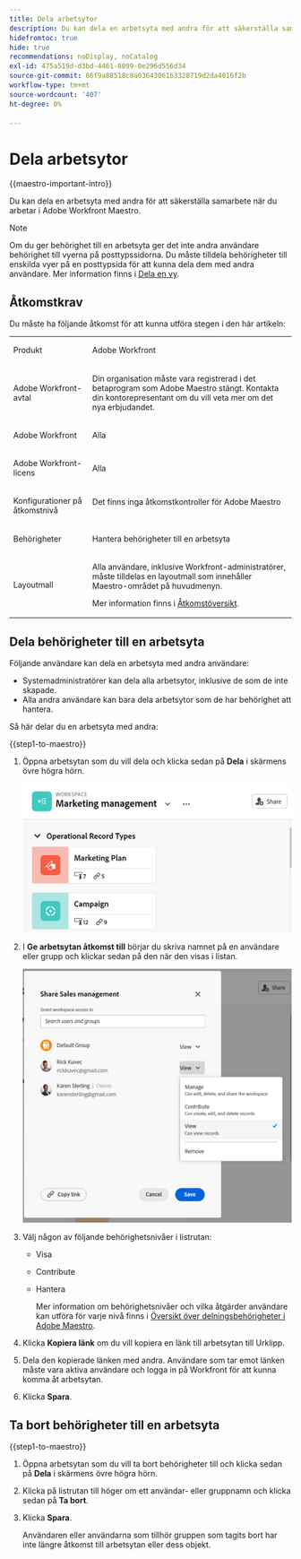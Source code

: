 ```yaml
---
title: Dela arbetsytor
description: Du kan dela en arbetsyta med andra för att säkerställa samarbete när du arbetar i Adobe Workfront Maestro.
hidefromtoc: true
hide: true
recommendations: noDisplay, noCatalog
exl-id: 475a519d-d3bd-4461-8099-0e296d556d34
source-git-commit: 86f9a88518c8a03643061b3328719d2da4016f2b
workflow-type: tm+mt
source-wordcount: '407'
ht-degree: 0%

---
```



<!--update the metadata and description when we turn this article live; also, update title after Bob adds Maestro as a product-->

# Dela arbetsytor

{{maestro-important-intro}}

Du kan dela en arbetsyta med andra för att säkerställa samarbete när du arbetar i Adobe Workfront Maestro.

>[!NOTE]
>
>Om du ger behörighet till en arbetsyta ger det inte andra användare behörighet till vyerna på posttypssidorna. Du måste tilldela behörigheter till enskilda vyer på en posttypsida för att kunna dela dem med andra användare. Mer information finns i [Dela en vy](/help/quicksilver/maestro/access/share-views.md).


## Åtkomstkrav

Du måste ha följande åtkomst för att kunna utföra stegen i den här artikeln:

<table style="table-layout:auto">
 <col>
 </col>
 <col>
 </col>
 <tbody>
    <tr>
<tr>
<td>
   <p> Produkt</p> </td>
   <td>
   <p> Adobe Workfront</p> </td>
  </tr>  
 <td role="rowheader"><p>Adobe Workfront-avtal</p></td>
   <td>
<p>Din organisation måste vara registrerad i det betaprogram som Adobe Maestro stängt. Kontakta din kontorepresentant om du vill veta mer om det nya erbjudandet. </p>
   </td>
  </tr>
  <tr>
   <td role="rowheader"><p>Adobe Workfront</p></td>
   <td>
<p>Alla</p>
   </td>
  </tr>
  <tr>
   <td role="rowheader"><p>Adobe Workfront-licens</p></td>
   <td>
   <p>Alla</p> 
  </td>
  </tr>

<tr>
   <td role="rowheader"><p>Konfigurationer på åtkomstnivå</p></td>
   <td> Det finns inga åtkomstkontroller för Adobe Maestro</p>  
</td>
  </tr>

<tr>
   <td role="rowheader"><p>Behörigheter</p></td>
   <td> <p>Hantera behörigheter till en arbetsyta</p>  
</td>
  </tr>

<tr>
   <td role="rowheader"><p>Layoutmall</p></td>
   <td> <p>Alla användare, inklusive Workfront-administratörer, måste tilldelas en layoutmall som innehåller Maestro-området på huvudmenyn. </p> <p>Mer information finns i <a href="/help/quicksilver/maestro/access/access-overview.md">Åtkomstöversikt</a>. </p> 
</td>
  </tr>
 </tbody>
</table>

## Dela behörigheter till en arbetsyta

Följande användare kan dela en arbetsyta med andra användare:

* Systemadministratörer kan dela alla arbetsytor, inklusive de som de inte skapade.
* Alla andra användare kan bara dela arbetsytor som de har behörighet att hantera.

Så här delar du en arbetsyta med andra:

{{step1-to-maestro}}

1. Öppna arbetsytan som du vill dela och klicka sedan på **Dela** i skärmens övre högra hörn.

   ![](assets/share-button-on-workspace-top-right.png)

1. I **Ge arbetsytan åtkomst till** börjar du skriva namnet på en användare eller grupp och klickar sedan på den när den visas i listan.

   ![](assets/sharing-ui-with-groups.png)

1. Välj någon av följande behörighetsnivåer i listrutan:
   * Visa
   * Contribute
   * Hantera

     Mer information om behörighetsnivåer och vilka åtgärder användare kan utföra för varje nivå finns i [Översikt över delningsbehörigheter i Adobe Maestro](../access/sharing-permissions-overview.md).
1. Klicka **Kopiera länk** om du vill kopiera en länk till arbetsytan till Urklipp.
1. Dela den kopierade länken med andra. Användare som tar emot länken måste vara aktiva användare och logga in på Workfront för att kunna komma åt arbetsytan.
1. Klicka **Spara**.


## Ta bort behörigheter till en arbetsyta


{{step1-to-maestro}}

1. Öppna arbetsytan som du vill ta bort behörigheter till och klicka sedan på **Dela** i skärmens övre högra hörn.
1. Klicka på listrutan till höger om ett användar- eller gruppnamn och klicka sedan på **Ta bort**.
1. Klicka **Spara**.

   Användaren eller användarna som tillhör gruppen som tagits bort har inte längre åtkomst till arbetsytan eller dess objekt.
